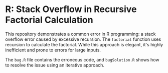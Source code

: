 # R: Stack Overflow in Recursive Factorial Calculation

This repository demonstrates a common error in R programming: a stack overflow error caused by excessive recursion.  The `factorial` function uses recursion to calculate the factorial. While this approach is elegant, it's highly inefficient and prone to errors for large inputs.

The `bug.R` file contains the erroneous code, and `bugSolution.R` shows how to resolve the issue using an iterative approach.
